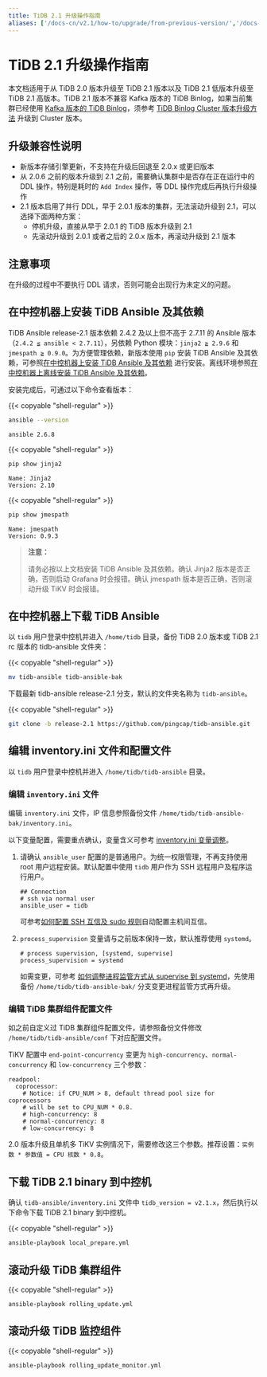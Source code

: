 ```yaml
---
title: TiDB 2.1 升级操作指南
aliases: ['/docs-cn/v2.1/how-to/upgrade/from-previous-version/','/docs-cn/op-guide/tidb-v2.1-upgrade-guide/','/docs-cn/v2.1/how-to/upgrade/to-tidb-2.1/','/docs-cn/dev/how-to/upgrade/to-tidb-2.1/','/docs-cn/v3.0/how-to/upgrade/to-tidb-2.1/',/docs-cn/v3.1/how-to/upgrade/to-tidb-2.1/,'/docs-cn/v2.1/how-to/upgrade/rolling-updates-with-ansible/']
---
```


# TiDB 2.1 升级操作指南

本文档适用于从 TiDB 2.0 版本升级至 TiDB 2.1 版本以及 TiDB 2.1 低版本升级至 TiDB 2.1 高版本。TiDB 2.1 版本不兼容 Kafka 版本的 TiDB Binlog，如果当前集群已经使用 [Kafka 版本的 TiDB Binlog](/tidb-binlog/tidb-binlog-kafka-deployment.md)，须参考 [TiDB Binlog Cluster 版本升级方法](/tidb-binlog/upgrade-tidb-binlog.md) 升级到 Cluster 版本。

## 升级兼容性说明

- 新版本存储引擎更新，不支持在升级后回退至 2.0.x 或更旧版本
- 从 2.0.6 之前的版本升级到 2.1 之前，需要确认集群中是否存在正在运行中的 DDL 操作，特别是耗时的 `Add Index` 操作，等 DDL 操作完成后再执行升级操作
- 2.1 版本启用了并行 DDL，早于 2.0.1 版本的集群，无法滚动升级到 2.1，可以选择下面两种方案：
    - 停机升级，直接从早于 2.0.1 的 TiDB 版本升级到 2.1
    - 先滚动升级到 2.0.1 或者之后的 2.0.x 版本，再滚动升级到 2.1 版本

## 注意事项

在升级的过程中不要执行 DDL 请求，否则可能会出现行为未定义的问题。

## 在中控机器上安装 TiDB Ansible 及其依赖

TiDB Ansible release-2.1 版本依赖 2.4.2 及以上但不高于 2.7.11 的 Ansible 版本（`2.4.2 ≦ ansible < 2.7.11`），另依赖 Python 模块：`jinja2 ≧ 2.9.6` 和 `jmespath ≧ 0.9.0`。为方便管理依赖，新版本使用 `pip` 安装 TiDB Ansible 及其依赖，可参照[在中控机器上安装 TiDB Ansible 及其依赖](/online-deployment-using-ansible.md#第-4-步在中控机器上安装-tidb-ansible-及其依赖) 进行安装。离线环境参照[在中控机器上离线安装 TiDB Ansible 及其依赖](/offline-deployment-using-ansible.md#在中控机器上离线安装-tidb-ansible-及其依赖)。

安装完成后，可通过以下命令查看版本：

{{< copyable "shell-regular" >}}

```bash
ansible --version
```

```
ansible 2.6.8
```

{{< copyable "shell-regular" >}}

```bash
pip show jinja2
```

```
Name: Jinja2
Version: 2.10
```

{{< copyable "shell-regular" >}}

```bash
pip show jmespath
```

```
Name: jmespath
Version: 0.9.3
```

> **注意：**
>
> 请务必按以上文档安装 TiDB Ansible 及其依赖。确认 Jinja2 版本是否正确，否则启动 Grafana 时会报错。确认 jmespath 版本是否正确，否则滚动升级 TiKV 时会报错。

## 在中控机器上下载 TiDB Ansible

以 `tidb` 用户登录中控机并进入 `/home/tidb` 目录，备份 TiDB 2.0 版本或 TiDB 2.1 rc 版本的 tidb-ansible 文件夹：

{{< copyable "shell-regular" >}}

```bash
mv tidb-ansible tidb-ansible-bak
```

下载最新 tidb-ansible release-2.1 分支，默认的文件夹名称为 `tidb-ansible`。

{{< copyable "shell-regular" >}}

```bash
git clone -b release-2.1 https://github.com/pingcap/tidb-ansible.git
```

## 编辑 inventory.ini 文件和配置文件

以 `tidb` 用户登录中控机并进入 `/home/tidb/tidb-ansible` 目录。

### 编辑 `inventory.ini` 文件

编辑 `inventory.ini` 文件，IP 信息参照备份文件 `/home/tidb/tidb-ansible-bak/inventory.ini`。

以下变量配置，需要重点确认，变量含义可参考 [inventory.ini 变量调整](/online-deployment-using-ansible.md#调整其它变量可选)。

1. 请确认 `ansible_user` 配置的是普通用户。为统一权限管理，不再支持使用 root 用户远程安装。默认配置中使用 `tidb` 用户作为 SSH 远程用户及程序运行用户。

    ```
    ## Connection
    # ssh via normal user
    ansible_user = tidb
    ```

    可参考[如何配置 SSH 互信及 sudo 规则](/online-deployment-using-ansible.md#第-5-步在中控机上配置部署机器-ssh-互信及-sudo-规则)自动配置主机间互信。

2. `process_supervision` 变量请与之前版本保持一致，默认推荐使用 `systemd`。

    ```
    # process supervision, [systemd, supervise]
    process_supervision = systemd
    ```

    如需变更，可参考 [如何调整进程监管方式从 supervise 到 systemd](/online-deployment-using-ansible.md#如何调整进程监管方式从-supervise-到-systemd)，先使用备份 `/home/tidb/tidb-ansible-bak/` 分支变更进程监管方式再升级。

### 编辑 TiDB 集群组件配置文件

如之前自定义过 TiDB 集群组件配置文件，请参照备份文件修改 `/home/tidb/tidb-ansible/conf` 下对应配置文件。

TiKV 配置中 `end-point-concurrency` 变更为 `high-concurrency`、`normal-concurrency` 和 `low-concurrency` 三个参数：

```
readpool:
  coprocessor:
    # Notice: if CPU_NUM > 8, default thread pool size for coprocessors
    # will be set to CPU_NUM * 0.8.
    # high-concurrency: 8
    # normal-concurrency: 8
    # low-concurrency: 8
```

2.0 版本升级且单机多 TiKV 实例情况下，需要修改这三个参数。推荐设置：`实例数 * 参数值 = CPU 核数 * 0.8`。

## 下载 TiDB 2.1 binary 到中控机

确认 `tidb-ansible/inventory.ini` 文件中 `tidb_version = v2.1.x`，然后执行以下命令下载 TiDB 2.1 binary 到中控机。

{{< copyable "shell-regular" >}}

```bash
ansible-playbook local_prepare.yml
```

## 滚动升级 TiDB 集群组件

{{< copyable "shell-regular" >}}

```bash
ansible-playbook rolling_update.yml
```

## 滚动升级 TiDB 监控组件

{{< copyable "shell-regular" >}}

```bash
ansible-playbook rolling_update_monitor.yml
```
